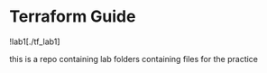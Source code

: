 # Terraform Guide

!lab1[./tf_lab1]

this is a repo containing lab folders containing files for the practice